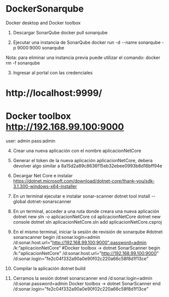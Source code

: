 # DockerSonarqube
Docker desktop and Docker toolbox
1. Descargar SonarQube
docker pull sonarqube

2. Ejecutar una instancia de SonarQube 
docker run -d --name sonarqube -p 9000:9000 sonarqube

Nota: para eliminar una instancia previa puede utilizar el comando: docker rm -f sonarqube

3. Ingresar al portal con las credenciales
# http://localhost:9999/
# Docker toolbox  http://192.168.99.100:9000 
user: admin
pass:admin

4. Crear una nueva aplicación con el nombre aplicacionNetCore

5. Generar el token de la nueva aplicación aplicacionNetCore, debera devolver algo similar a 8a15d2a89c8636f15eb32ebee0993b8d16bff94e

6. Decargar Net Core e instalar
https://dotnet.microsoft.com/download/dotnet-core/thank-you/sdk-3.1.300-windows-x64-installer

7. En un terminal ejecutar e instalar sonar-scanner
dotnet tool install --global dotnet-sonarscanner

8. En un terminal, acceder a una ruta donde creara una nueva aplicación
dotnet new sln -o aplicacionNetCore 
cd aplicacionNetCore 
dotnet new console
dotnet sln aplicacionNetCore.sln add aplicacionNetCore.csproj 

9. En el mismo terminal, iniciar la sesión de revisión de sonarqube
#dotnet sonarscanner begin /d:sonar.login=admin /d:sonar.host.url="http://192.168.99.100:9000".password=admin /k:”aplicacionNetCore”
#Docker toolbox  -> dotnet SonarScanner begin /k:"aplicacionNetCore" /d:sonar.host.url="http://192.168.99.100:9000" /d:sonar.login="fe2c04f332a90a0e90f02c220a66c58f8d1f13ce"

10. Compilar la aplicación
dotnet build

11. Cerramos la sesión
dotnet sonarscanner end /d:sonar.login=admin /d:sonar.password=admin 
Docker toolbox -> dotnet SonarScanner end /d:sonar.login="fe2c04f332a90a0e90f02c220a66c58f8d1f13ce"
